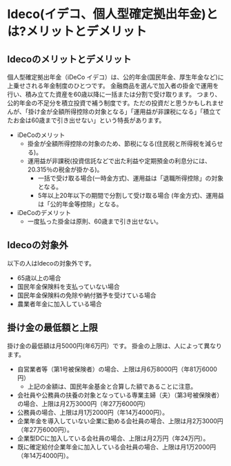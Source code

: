 # Ideco(イデコ、個人型確定拠出年金)とは?メリットとデメリット

## Idecoのメリットとデメリット

個人型確定拠出年金（iDeCo イデコ）は、公的年金(国民年金、厚生年金など)に上乗せされる年金制度のひとつです。
金融商品を選んで加入者の掛金で運用を行い、積み立てた資産を60歳以降に一括または分割で受け取ります。
つまり、公的年金の不足分を積立投資で補う制度です。ただの投資だと思うかもしれませんが、「掛け金が全額所得控除の対象となる」「運用益が非課税になる」「積立てたお金は60歳まで引き出せない」という特長があります。

- iDeCoのメリット
    - 掛金が全額所得控除の対象のため、節税になる(住民税と所得税を減らせる)。
    - 運用益が非課税(投資信託などで出た利益や定期預金の利息分には、20.315％の税金が掛かる)。
        - 一括で受け取る場合(一時金方式)、運用益は「退職所得控除」の対象となる。
        - 5年以上20年以下の期間で分割して受け取る場合 (年金方式)、運用益は「公的年金等控除」となる。
- iDeCoのデメリット
    - 一度払った掛金は原則、60歳まで引き出せない。

## Idecoの対象外

以下の人はIdecoの対象外です。

- 65歳以上の場合
- 国民年金保険料を支払っていない場合
- 国民年金保険料の免除や納付猶予を受けている場合
 - 農業者年金に加入している場合

## 掛け金の最低額と上限

掛け金の最低額は月5000円(年6万円）です。
掛金の上限は、人によって異なります。

- 自営業者等（第1号被保険者）の場合、上限は月6万8000円（年81万6000円） 
    - 上記の金額は、国民年金基金と合算した額であることに注意。
- 会社員や公務員の扶養の対象となっている専業主婦（夫）（第3号被保険者）の場合、上限は月2万3000円（年27万6000円）
- 公務員の場合、上限は月1万2000円（年14万4000円）。
- 企業年金を導入していない企業に勤める会社員の場合、上限は月2万3000円（年27万6000円）。
- 企業型DCに加入している会社員の場合、上限は月2万円（年24万円）。
- 既に確定給付企業年金に加入している会社員の場合、上限は月1万2000円（年14万4000円）。

